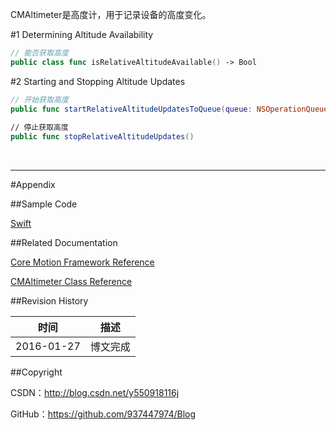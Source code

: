CMAltimeter是高度计，用于记录设备的高度变化。

#1 Determining Altitude Availability

```swift
// 能否获取高度
public class func isRelativeAltitudeAvailable() -> Bool
```

#2 Starting and Stopping Altitude Updates

```swift
// 开始获取高度
public func startRelativeAltitudeUpdatesToQueue(queue: NSOperationQueue, withHandler handler: CMAltitudeHandler)
    
// 停止获取高度
public func stopRelativeAltitudeUpdates()
```

&#160;

----------

#Appendix

##Sample Code

[Swift](https://github.com/937447974/Swift)

##Related Documentation

[Core Motion Framework Reference](https://developer.apple.com/library/ios/documentation/CoreMotion/Reference/CoreMotion_Reference/index.html)

[CMAltimeter Class Reference](https://developer.apple.com/library/ios/documentation/CoreMotion/Reference/CMAltimeter_class/index.html)

##Revision History

| 时间 | 描述 |
| ---- | ---- |
| 2016-01-27 | 博文完成 |

##Copyright

CSDN：http://blog.csdn.net/y550918116j

GitHub：https://github.com/937447974/Blog